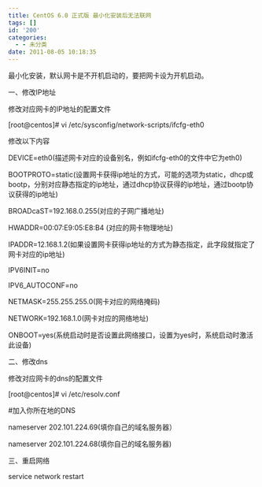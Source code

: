 ```yaml
---
title: CentOS 6.0 正式版 最小化安装后无法联网
tags: []
id: '200'
categories:
  - - 未分类
date: 2011-08-05 10:18:35
---
```


最小化安装，默认网卡是不开机启动的，要把网卡设为开机启动。

一、修改IP地址

修改对应网卡的IP地址的配置文件

\[root@centos\]# vi /etc/sysconfig/network-scripts/ifcfg-eth0

修改以下内容

DEVICE=eth0(描述网卡对应的设备别名，例如ifcfg-eth0的文件中它为eth0)

BOOTPROTO=static(设置网卡获得ip地址的方式，可能的选项为static，dhcp或bootp，分别对应静态指定的ip地址，通过dhcp协议获得的ip地址，通过bootp协议获得的ip地址)

BROADcaST=192.168.0.255(对应的子网广播地址)

HWADDR=00:07:E9:05:E8:B4 (对应的网卡物理地址)

IPADDR=12.168.1.2(如果设置网卡获得ip地址的方式为静态指定，此字段就指定了网卡对应的ip地址)

IPV6INIT=no

IPV6\_AUTOCONF=no

NETMASK=255.255.255.0(网卡对应的网络掩码)

NETWORK=192.168.1.0(网卡对应的网络地址)

ONBOOT=yes(系统启动时是否设置此网络接口，设置为yes时，系统启动时激活此设备)

二、修改dns

修改对应网卡的dns的配置文件

\[root@centos\]# vi /etc/resolv.conf

#加入你所在地的DNS

nameserver 202.101.224.69(填你自己的域名服务器）

nameserver 202.101.224.68(填你自己的域名服务器)

三、重启网络

service network restart